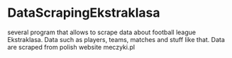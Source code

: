# DataScrapingEkstraklasa
several program that allows to scrape data about football league Ekstraklasa. Data such as players, teams, matches and stuff like that. Data are scraped from polish website meczyki.pl
